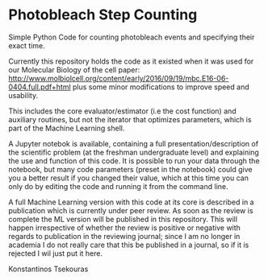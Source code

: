 Photobleach Step Counting
===========

Simple Python Code for counting photobleach events and specifying their exact time.

Currently this repository holds the code as it existed when it was used for our Molecular Biology of the cell paper: http://www.molbiolcell.org/content/early/2016/09/19/mbc.E16-06-0404.full.pdf+html
plus some minor modifications to improve speed and usability.

This includes the core evaluator/estimator (i.e the cost function) and auxiliary routines, but not the iterator that optimizes parameters, which is part of the Machine Learning shell. 

A Jupyter notebok is available, containing a full presentation/description of the scientific problem (at the freshman undergraduate level) and explaining the use and function of this code. It is possible to run your data through the notebook, but many code parameters (preset in the notebook) could give you a better result if you changed their value, which at this time you can only do by editing the code and running it from the command line.

A full Machine Learning version with this code at its core is described in a publication which is currently under peer review. As soon as the review is complete the ML version will be published in this repository. This will happen irrespective of whether the review is positive or negative with regards to publication in the reviewing journal; since I am no longer in academia I do not really care that this be published in a journal, so if it is rejected I wil just put it here. 

Konstantinos Tsekouras


